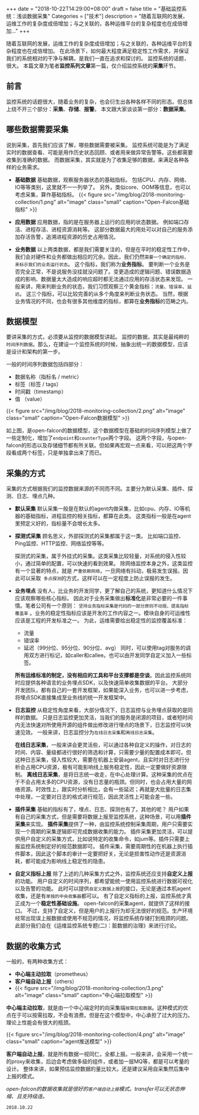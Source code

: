 +++
date = "2018-10-22T14:29:00+08:00"
draft = false
title = "基础监控系统：浅谈数据采集"
Categories = ["技术"]
description = "随着互联网的发展，运维工作的复杂度成倍增加；与之关联的，各种运维平台的复杂程度也在成倍增加..."
+++

随着互联网的发展，运维工作的复杂度成倍增加；与之关联的，各种运维平台的复杂程度也在成倍增加。
在此场景下，如何最大程度满足稳定性工作需求，并保证我们的系统相对的干净与解耦，是我们一直在追求和探讨的。
监控系统的话题，很大。
本篇文章为笔者**监控系列文章**第一篇，仅介绍监控系统的**采集**环节。

## 前言
监控系统的话题很大，随着业务的复杂，也会衍生出各种各样不同的形态。但总体上绕不开三个部分：**采集**、**存储**、**报警**。
本文跟大家谈谈第一部分：**数据采集**。

## 哪些数据需要采集
说到采集，首先我们应该了解，哪些数据需要被采集。
监控系统可能是为了满足实时的数据查看、可能是用作历史状态回顾、或者用来做异常告警等。这些都需要收集到准确的数据。
而数据采集，其实就是为了收集足够的数据，来满足各种各样的业务需求。

* **基础数据**
  基础数据，观察服务器状态的基础指标。
  包括CPU、内存、网络、IO等等类别，这里就不一一列举了。
  另外，类似core、OOM等信息，也可以考虑采集，算作基础指标。
  {{< figure src="/img/blog/2018-monitoring-collection/1.png" alt="image" class="small" caption="Open-Falcon基础指标" >}}

* **应用数据**
  应用数据，指的是在服务器上运行的应用的状态数据。
  例如端口存活、进程存活、进程资源消耗等。
  这部分数据最大的用处可以对自己的服务添加存活告警，追溯进程资源的历史占用情况。

* **业务数据**
  以上两类数据，都是我们需要关注的，但是在平时的稳定性工作中，我们会对硬件和业务都做出相应的冗余。因此，我们仍然`需要一个确定的指标，来标示我们的业务运行状态`。
  这个指标，我们称为**业务指标**。
  要判断一个业务是否完全正常，不是说服务没挂就没问题了。变更造成的逻辑问题、错误数据造成的影响、数据量太大造成的响应超时都无法通过应用的存活状态来发现。
  一般来讲，用来判断业务的状态，我们习惯观察三个黄金指标：`流量`、`错误率`、`延迟`。
  这三个指标，可以比较完善的从多个角度来判断业务状态。
  当然，根据业务情况的不同，也会有很多其他维度的指标，都算在**业务指标**的范畴之内。

## 数据模型
要讲采集的方式，必须要从监控的数据模型讲起。
监控的数据，其实是最纯粹的`时间序列数据`。那么，在建设一个监控系统的时候，抽象出统一的数据模型，应该是设计和架构的第一步。

一般的时间序列数据包括四部分：
- 数据名称（指标名 / metric）
- 标签（标签 / tags）
- 时间戳（timestamp）
- 值 （value）

{{< figure src="/img/blog/2018-monitoring-collection/2.png" alt="image" class="small" caption="Open-Falcon数据模型" >}}

如上图，是open-falcon的数据模型，这个数据模型在基础的时间序列模型上做了一些定制化，增加了`endpoint`和`counterType`两个字段。
这两个字段，与open-falcon的形态以及存储细节都有所关联。但如果再宏观一点来看，可以把这两个字段看成两个标签，只是单独拿出来了而已。

## 采集的方式
采集的方式根据我们的监控数据来源的不同而不同。主要分为默认采集、插件、探测、日志、埋点几种。

* **默认采集**
  默认采集一般是在默认的agent内做采集，比如cpu、内存、IO等机器的基础指标，进程监控的相关指标，都算在此类。
  这类指标一般是在agent里预定义好的，指标量不会增长太多。

* **探测式采集**
  顾名思义，外部探测式的采集都属于这一类。
  比如端口监控、Ping监控、HTTP监控、网络监控等等。

  探测式的采集，属于外挂式的采集。这类采集比较轻量，对系统的侵入性较小，通过简单的配置，可以快速的看到效果。
  除网络监控本身之外，这类监控有一个显著的特点，就是 `严重依赖网络`，一旦网络有抖动，极易发生误报。因此可以采取` 多点探测`的方式，这样可以在一定程度上防止误报的发生。

* **业务埋点**
  没有人，比业务的开发同学，更了解自己的系统，更知道什么情况下应该观察哪些核心指标。
  因此对于业务采集做出**标准化**是非常必要的一件事情。笔者公司有一个原则： `坚持业务指标采集是代码的一部分原则不动摇，提高指标覆盖率` 。业务的稳定性指标应该是开发的工作内容之一。模块自身的可运维性应该是工程的开发标准之一。
  为此，运维需要给出稳定性的监控覆盖标准：
    - 流量
    - 错误率
    - 延迟（99分位、95分位、90分位、avg）
      同时，可以使用tag对服务的调用双方进行标记，如caller和callee。也可以由开发同学自定义加入一些标签。

  **所有运维标准的制定，没有相应的工具和平台支撑都是空谈**。因此监控系统同时应提供各种语言的业务埋点SDK，以及快速简单收集数据的平台。
  大部分开发团队，都有自己的一套开发框架，如果能深入业务，也可以进一步考虑，将埋点SDK直接集成至业务线的统一开发框架中。

* **日志监控**
  从稳定性角度来看，大部分情况下，日志监控与业务埋点获取的是同样的数据。
  只是日志监控更加灵活，当我们的服务是闭源的项目，或者短时间内无法快速对所使用开源的组件做出修改进行埋点的场景下，日志监控可以快速见效。
  一般来讲，日志监控分为`在线日志采集`和`离线日志采集`。

  **在线日志采集**，一般来讲会更灵活些，可以通过各种自定义的操作，对日志的时间、内容、量级都进行很好的筛选和计算，只需要少量的配置成本即可。但这种日志采集，侵入性较大，需要在机器上安装agent，且实时对日志进行分析会占用CPU资源，极有可能影响线上服务稳定性，因此一定要做好资源限制。
  **离线日志采集**，是将日志统一收走，在中心处理计算。这种采集的优点在于不会占用太多的CPU资源，没有日志量的瓶颈。但同时，也会占用大量的网络资源。时效性上，跟实时分析相比，会有一些延迟；再就是大批量的日志集中处理，一定要对日志的格式进行规范，因此灵活性上可能会差一些。

* **插件采集**
  基础的指标有了，埋点、日志、探测也有了。其他的呢？
  用户如果有自己的采集方式，但是需要将数据上报至监控系统，这种场景，可以用**插件采集**来实现。
  **插件采集**提供了一种，由监控系统控制采集周期，用户只需要实现一个周期的采集逻辑即可完成数据收集的能力。
  插件采集更加灵活，可以提供用户自定义的采集方式，比如说特定的收集命令，如jum等。插件只需要上报监控系统制定好的规范数据即可。
  插件采集，需要周期性的在机器上执行插件脚本，因此这个脚本的审计一定要把好关，无论是损害性动作还是资源消耗，都可能成为影响线上稳定性的隐患。

* **自定义指标上报**
  除了上述的几种采集方式之外，监控系统还应支持**自定义上报**的功能。
  用户自定义的时间序列，都希望能统一使用监控系统进行数据可视化以及告警的功能。
  此时可以提供`自定义数据上报`的接口，无论是通过本机agent收集，还是有`单独的中央收集器`都可以。
  有了自定义指标的上报，监控系统才真正成为一个**稳定性基础设施**。
  open-falcon的采集agent，就提供了这样的接口。
  不过，支持了自定义，但是用户的上报行为却无法很好的规范。生产环境经常出现误上报数据或使用不规范的情况，将监控系统存储打到瓶颈的问题。此部分我们会在《运维监控系统专题(二)：脏数据的治理》来进行讨论。

## 数据的收集方式
一般的，有两种收集方式：
- **中心端主动拉取**（prometheus）
- **客户端自动上报**（others）
- 
  {{< figure src="/img/blog/2018-monitoring-collection/3.png" alt="image" class="small" caption="中心端拉取模型" >}}


**中心端主动拉取**，就是由一个中心端定时的向采集端`按需拉取数据`。这种模式的优点在于可以按需拉取，不会有浪费。但是在这个模型中，中心承担了过大的压力。理论上性能会有很大的瓶颈。

{{< figure src="/img/blog/2018-monitoring-collection/4.png" alt="image" class="small" caption="agent推送模型" >}}

**客户端自动上报**，就是所有数据一视同仁，全都上报。一般来讲，会采用一个统一的proxy来收集，后边会考虑做多级的组件，或者加一层MQ等，都是可以考量的设计。
整体来讲，如果预估监控数据的量比较大。还是建议采用自采集然后集中上报的模式。

*open-falcon的数据收集就是很好的`客户端自动上报`模式。transfer可以无状态伸缩、且支持级连。*

`2018.10.22`